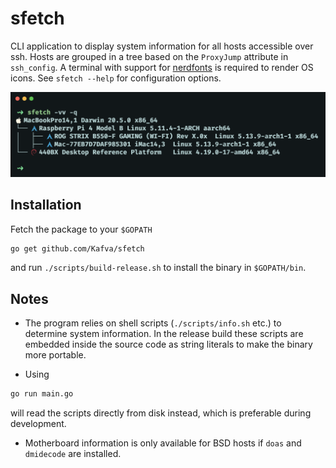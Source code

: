 # sfetch
CLI application to display system information for all hosts accessible over ssh. Hosts are grouped in a tree based on the `ProxyJump` attribute in `ssh_config`. A terminal with support for [nerdfonts](https://www.nerdfonts.com/font-downloads) is required to render OS icons. See `sfetch --help` for configuration options.

![](./.github/screenshot.png)

## Installation
Fetch the package to your `$GOPATH`
```bash
go get github.com/Kafva/sfetch
```
and run `./scripts/build-release.sh` to install the binary in `$GOPATH/bin`.

## Notes
* The program relies on shell scripts (`./scripts/info.sh` etc.) to determine system information. In the release build these scripts are embedded inside the source code as string literals to make the binary more portable. 

* Using
```bash
go run main.go
```
will read the scripts directly from disk instead, which is preferable during development.

* Motherboard information is only available for BSD hosts if `doas` and `dmidecode` are installed.
